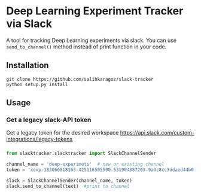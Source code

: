 # Deep Learning Experiment Tracker via Slack
A tool for tracking Deep Learning experiments via slack. You can use ``` send_to_channel() ``` method instead of print function in your code.

## Installation

``` 
git clone https://github.com/salihkaragoz/slack-tracker
python setup.py install
```

## Usage

### Get a legacy slack-API token
Get a legacy token for the desired workspace
https://api.slack.com/custom-integrations/legacy-tokens

### 

```python
from slacktracker.slacktracker import SlackChannelSender

channel_name = 'deep-experimets'  # new or existing channel
token = 'xoxp-183066818163-425116505590-531904887203-9a3c8cc3ddaed44b0f318d2d4d4' # example

slack = SlackChannelSender(channel_name, token)
slack.send_to_channel(text)  #print to channel
```

